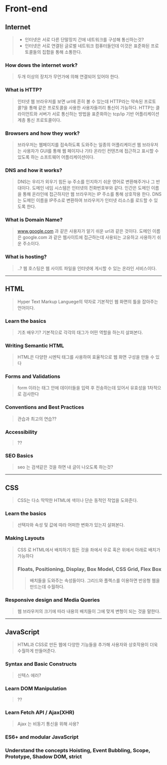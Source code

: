 # Front-end

## Internet
> - 인터넷은 서로 다른 단말장치 간에 네트워크를 구성해 통신하는것?
> - 인터넷은 서로 연결된 글로벌 네트워크 컴퓨터들인데 이것은 표준화된 프로토콜들의 집합을 통해 소통한다.
### How dows the internet work?
> 두개 이상의 장치가 무언가에 의해 연결되어 있어야 한다.
### What is HTTP?
> 인터넷 웹 브라우저를 보면 url에 흔히 볼 수 있는데 HTTP라는 약속된 프로토콜?을 통해 같은 프로토콜을 사용한 사용자들끼리 통신이 가능하다. 
> HTTP는 클라이언트와 서버가 서로 통신하는 방법을 표준화하는 tcp/ip 기반 어플리케이션 계층 통신 프로토콜이다.
### Browsers and how they work?
> 브라우저는 웹페이지를 접속하도록 도와주는 일종의 어플리케이션
> 웹 브라우저는 사용자가 GUI를 통해 웹 페이지나 기타 온라인 컨텐츠에 접근하고 표시할 수 있도록 하는 소프트웨어 어플리케이션이다.
### DNS and how it works?
> DNS는 우리가 외우기 힘든 ip 주소를 인지하기 쉬운 영어로 변환해주거나 그 반대이다.
> 도메인 네임 시스템은 인터넷의 전화번호부와 같다. 인간은 도메인 이름을 통해 온라인에 접근하지만 웹 브라우저는 IP 주소를 통해 상호작용 한다. DNS는 도메인 이름을 IP주소로 변환하여 브라우저가 인터넷 리소스를 로드할 수 있도록 한다.
### What is Domain Name?
> www.google.com 과 같은 사용자가 알기 쉬운 url과 같은 것이다.
> 도메인 이름은 google.com 과 같은 웹사이트에 접근하는데 사용되는 고유하고 사용하기 쉬운 주소이다.
### What is hosting?
> ..?
> 웹 호스팅은 웹 사이트 파일을 인터넷에 게시할 수 있는 온라인 서비스이다.
---

## HTML
> Hyper Text Markup Languege의 약자로 기본적인 웹 화면의 틀을 잡아주는 언어이다.
### Learn the basics
> 기초 배우기? 기본적으로 각각의 태그가 어떤 역할을 하는지 살펴본다.
### Writing Semantic HTML
> HTML은 다양한 시멘틱 태그를 사용하여 효율적으로 웹 화면 구성을 만들 수 있다
### Forms and Validations
> form 이라는 태그 안에 데이터들을 입력 후 전송하는데 있어서 유효성을 1차적으로 검사한다 
### Conventions and Best Practices
> 관습과 최고의 연습??
### Accessibility
> ??
### SEO Basics
> seo 는 검색같은 것을 하면 내 글이 나오도록 하는것?
---

## CSS
> CSS는 다소 딱딱한 HTML에 색이나 단순 동적인 작업을 도와준다.
### Learn the basics
> 선택자와 속성 및 값에 따라 어떠한 변화가 있는지 살펴본다.
### Making Layouts
> CSS 로 HTML에서 배치하기 힘든 것을 좌에서 우로 혹은 위에서 아래로 배치가 가능하다
> ### Floats, Positioning, Display, Box Model, CSS Grid, Flex Box
>> 배치들을 도와주는 속성들이다. 그리드와 플렉스를 이용하면 반응형 웹을 만드는데 수월하다. 
### Responsive design and Media Queries
> 웹 브라우저의 크기에 따라 내용의 배치들이 그에 맞게 변형이 되는 것을 말한다.
---

## JavaScript
> HTML과 CSS로 만든 웹에 다양한 기능들을 추가해 사용자와 상호작용이 더욱 수월하게 만들어준다.
### Syntax and Basic Constructs
> 신텍스 에러?
### Learn DOM Manipulation
> ??
### Learn Fetch API / Ajax(XHR)
> Ajax 는 비동기 통신을 위해 사용?
### ES6+ and modular JavaScript
> 
### Understand the concepts Hoisting, Event Bubbling, Scope, Prototype, Shadow DOM, strict
>
